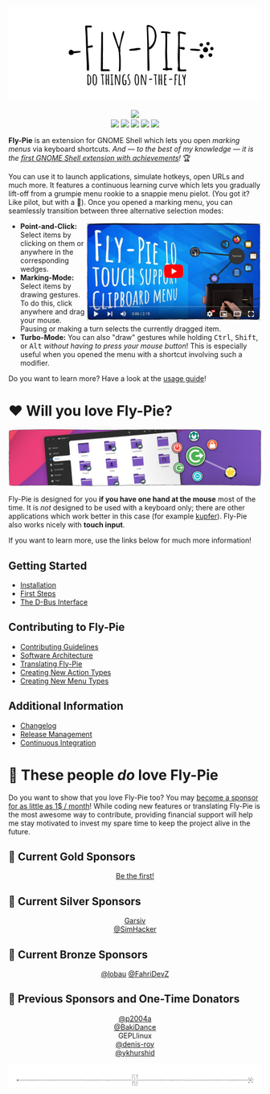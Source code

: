 <p align="center">
  <img src ="docs/pics/logo.gif" />
</p>

<p align="center">
  <a href="https://extensions.gnome.org/extension/3433/fly-pie"><img src="https://img.shields.io/badge/Download-extensions.gnome.org-e67f4d.svg?logo=gnome&logoColor=lightgrey&labelColor=303030" /></a>
  <br />
  <a href="https://github.com/Schneegans/Fly-Pie/actions"><img src="https://github.com/Schneegans/Fly-Pie/workflows/Checks/badge.svg?branch=develop" /></a>
  <a href="https://hosted.weblate.org/engage/fly-pie/"><img src="https://img.shields.io/weblate/progress/fly-pie?label=Translated&logo=weblate&logoColor=lightgray&labelColor=303030" /></a>
  <a href="LICENSE"><img src="https://img.shields.io/badge/License-MIT-purple.svg?labelColor=303030" /></a>
  <a href="scripts/cloc.sh"><img src="https://img.shields.io/endpoint?url=https://gist.githubusercontent.com/Schneegans/8f6459c2417de7534f64d98360dde865/raw/loc.json" /></a>
  <a href="scripts/cloc.sh"><img src="https://img.shields.io/endpoint?url=https://gist.githubusercontent.com/Schneegans/8f6459c2417de7534f64d98360dde865/raw/comments.json" /></a>
</p>

**Fly-Pie** is an extension for GNOME Shell which lets you open _marking menus_ via keyboard shortcuts. _And — to the best of my knowledge — it is the <a href="https://www.youtube.com/watch?v=Lj-uefp36Jk">first GNOME Shell extension with achievements</a>!_ :trophy:

You can use it to launch applications, simulate hotkeys, open URLs and much more.
It features a continuous learning curve which lets you gradually lift-off from a grumpie menu rookie to a snappie menu pielot.
(You got it? Like pilot, but with a :cake:).
Once you opened a marking menu, you can seamlessly transition between three alternative selection modes:

<a href="https://youtu.be/BGXtckqhEIk"><img align="right" width="350px" src ="docs/pics/player6.jpg" /></a>

* **Point-and-Click:** Select items by clicking on them or anywhere in the corresponding wedges.
* **Marking-Mode:** Select items by drawing gestures. To do this, click anywhere and drag your mouse. Pausing or making a turn selects the currently dragged item.
* **Turbo-Mode:** You can also "draw" gestures while holding <kbd>Ctrl</kbd>, <kbd>Shift</kbd>, or <kbd>Alt</kbd> _without having to press your mouse button_! This is especially useful when you opened the menu with a shortcut involving such a modifier.

Do you want to learn more? Have a look at the [usage guide](docs/first-steps.md)!

# :heart: Will you love Fly-Pie?

<p align="center">
  <img src ="docs/pics/banner-05.jpg" />
</p>

Fly-Pie is designed for you **if you have one hand at the mouse** most of the time.
It is _not_ designed to be used with a keyboard only; there are other
applications which work better in this case (for example [kupfer](https://github.com/kupferlauncher/kupfer)).
Fly-Pie also works nicely with **touch input**.

If you want to learn more, use the links below for much more information!

## Getting Started

* [Installation](docs/installation.md)
* [First Steps](docs/first-steps.md)
* [The D-Bus Interface](docs/dbus-interface.md)

## Contributing to Fly-Pie

* [Contributing Guidelines](docs/contributing.md)
* [Software Architecture](docs/software-architecture.md)
* [Translating Fly-Pie](docs/translating.md)
* [Creating New Action Types](docs/creating-actions.md)
* [Creating New Menu Types](docs/creating-menus.md)

## Additional Information

* [Changelog](docs/changelog.md)
* [Release Management](docs/release-management.md)
* [Continuous Integration](docs/continuous-integration.md)

# :revolving_hearts: These people _do_ love Fly-Pie

Do you want to show that you love Fly-Pie too? You may <a href="https://github.com/sponsors/Schneegans">become a sponsor for as little as 1$ / month</a>!
While coding new features or translating Fly-Pie is the most awesome way to contribute, providing financial support will help me stay motivated to invest my spare time to keep the project alive in the future.

## :1st_place_medal: Current Gold Sponsors
<p align="center">
  <a href="https://github.com/sponsors/Schneegans">Be the first!</a>
</p>

## :2nd_place_medal: Current Silver Sponsors
<p align="center">
  <a href="https://www.llorachdevs.com/Home">Garsiv</a><br>
  <a href="https://github.com/SimHacker">@SimHacker</a><br>
</p>

## :3rd_place_medal: Current Bronze Sponsors
<p align="center">
  <a href="https://github.com/lobau">@lobau</a>
  <a href="https://github.com/FahriDevZ">@FahriDevZ</a>
</p>

## :medal_sports: Previous Sponsors and One-Time Donators
<p align="center">
  <a href="https://github.com/p2004a">@p2004a</a><br>
  <a href="https://github.com/BakiDance">@BakiDance</a><br>
  GEPLlinux<br>
  <a href="https://github.com/denis-roy">@denis-roy</a><br>
  <a href="https://github.com/ykhurshid">@ykhurshid</a>
</p>

<p align="center"><img src ="docs/pics/hr.svg" /></p>
